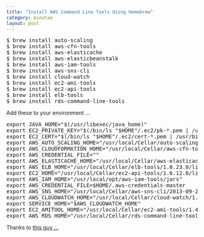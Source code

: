 ```yaml
---
title: "Install AWS Command Line Tools Using Homebrew"
category: minutae
layout: post
---
```


<pre class="brush: bash">
$ brew install auto-scaling
$ brew install aws-cfn-tools
$ brew install aws-elasticache
$ brew install aws-elasticbeanstalk
$ brew install aws-iam-tools
$ brew install aws-sns-cli
$ brew install cloud-watch
$ brew install ec2-ami-tools
$ brew install ec2-api-tools
$ brew install elb-tools
$ brew install rds-command-line-tools
</pre>

Add these to your environment ...

<pre class="brush: bash">
export JAVA_HOME="$(/usr/libexec/java_home)"
export EC2_PRIVATE_KEY="$(/bin/ls "$HOME"/.ec2/pk-*.pem | /usr/bin/head -1)"
export EC2_CERT="$(/bin/ls "$HOME"/.ec2/cert-*.pem | /usr/bin/head -1)"
export AWS_AUTO_SCALING_HOME="/usr/local/Cellar/auto-scaling/1.0.61.3/libexec"
export AWS_CLOUDFORMATION_HOME="/usr/local/Cellar/aws-cfn-tools/1.0.12/libexec"
export AWS_CREDENTIAL_FILE="<Path to the credentials file>"
export AWS_ELASTICACHE_HOME="/usr/local/Cellar/aws-elasticache/1.9.000/libexec"
export AWS_ELB_HOME="/usr/local/Cellar/elb-tools/1.0.23.0/libexec"
export EC2_HOME="/usr/local/Cellar/ec2-api-tools/1.6.12.0/libexec"
export AWS_IAM_HOME="/usr/local/opt/aws-iam-tools/jars"
export AWS_CREDENTIAL_FILE=$HOME/.aws-credentials-master
export AWS_SNS_HOME="/usr/local/Cellar/aws-sns-cli/2013-09-27/libexec"
export AWS_CLOUDWATCH_HOME="/usr/local/Cellar/cloud-watch/1.0.13.4/libexec"
export SERVICE_HOME="$AWS_CLOUDWATCH_HOME"
export EC2_AMITOOL_HOME="/usr/local/Cellar/ec2-ami-tools/1.4.0.9/libexec"
export AWS_RDS_HOME="/usr/local/Cellar/rds-command-line-tools/1.14.001/libexec"
</pre>

Thanks to [this guy ...][1]

[1]: http://clayrichardson.me/2013/03/29/brew-install-all-available-aws-tools/
